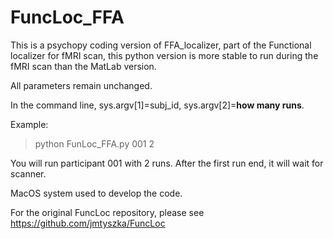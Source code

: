 # FuncLoc_FFA
This is a psychopy coding version of FFA_localizer, part of the Functional localizer for fMRI scan, this python version is more stable to run during the fMRI scan than the MatLab version. 

All parameters remain unchanged. 

In the command line, sys.argv[1]=subj_id, sys.argv[2]=**how many runs**.

Example:
> python FunLoc_FFA.py 001 2

You will run participant 001 with 2 runs. After the first run end, it will wait for scanner. 

MacOS system used to develop the code. 

For the original FuncLoc repository, please see https://github.com/jmtyszka/FuncLoc 
